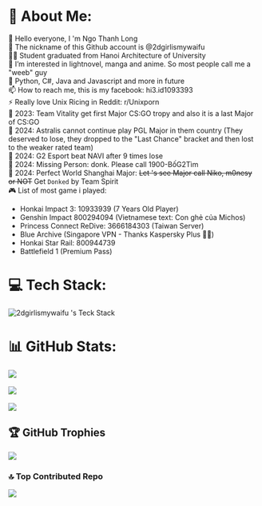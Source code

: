 # 💫 About Me:
👋 Hello everyone, I 'm Ngo Thanh Long<br>
👋 The nickname of this Github account is @2dgirlismywaifu<br>
👨‍🎓 Student graduated from Hanoi Architecture of University<br>
👀 I’m interested in lightnovel, manga and anime. So most people call me a "weeb" guy<br>
🌱 Python, C#, Java and Javascript and more in future<br>
📫 How to reach me, this is my facebook: hi3.id1093393<br>
⚡ Really love Unix Ricing in Reddit: r/Unixporn<br>
🔫 2023: Team Vitality get first Major CS:GO tropy and also it is a last Major of CS:GO<br>
🔫 2024: Astralis cannot continue play PGL Major in them country (They deserved to lose, they dropped to the "Last Chance" bracket and then lost to the weaker rated team)<br>
🔫 2024: G2 Esport beat NAVI after 9 times lose<br>
🔫 2024: Missing Person: donk. Please call 1900-BốG2Tìm<br>
🔫 2024: Perfect World Shanghai Major: ~~Let 's see Major call Niko, m0nesy or NOT~~ Get `Donked` by Team Spirit<br>
🎮 List of most game i played:
- Honkai Impact 3: 10933939 (7 Years Old Player)
- Genshin Impact 800294094 (Vietnamese text: Con ghẻ của Michos)
- Princess Connect ReDive: 3666184303 (Taiwan Server)
- Blue Archive (Singapore VPN - Thanks Kaspersky Plus 🤩🤩)
- Honkai Star Rail: 800944739
- Battlefield 1 (Premium Pass)


# 💻 Tech Stack:
![2dgirlismywaifu 's Teck Stack](https://github-readme-tech-stack.vercel.app/api/cards?title=2dgirlismywaifu+%27s+Teck+Stack&align=center&titleAlign=center&borderRadius=7&fontSize=30&showBorder=true&lineHeight=10&lineCount=2&theme=catppuccin_mocha&width=1000&bg=%231e1e2e&badge=%23181825&border=%236c7086&titleColor=%2394e2d5&line1=C-Sharp%2CC%2523%2Cauto%3Boracle%2CJava%2Cauto%3Bkotlin%2CKotlin%2Cauto%3Bcss3%2CCSS3%2Cauto%3Bhtml5%2CHTML5%2Cauto%3Bazure-devops%2CAzure%2Cauto%3Bfirebase%2CFirebase%2Cauto%3B.net%2C.NET%2Cauto%3Bpostman%2CPostman%2Cauto%3B&line2=Apache+Maven%2CApache+Maven%2Cauto%3Bmicrosoft+sql+server%2CMicrosoft+SQL+Server%2Cauto%3Bmariadb%2CMariaDB%2Cauto%3Bmysql%2CMySQL%2Cauto%3Bsqlite%2CSQLite%2Cauto%3Bfigma%2CFigma%2Cauto%3Blinux%2CLinux%2Cauto%3B)


# 📊 GitHub Stats:
![](https://github-readme-stats.vercel.app/api?username=2dgirlismywaifu&hide_border=fasle&borderRadius=7&include_all_commits=true&count_private=false&bg_color=1e1e2e&text_color=cdd6f4&icon_color=cba6f7&title_color=94e2d5)<br/>
\
![](https://github-readme-streak-stats.herokuapp.com/?user=2dgirlismywaifu&theme=catppuccin_mocha&hide_border=fasle&borderRadius=7)<br/>
\
![](https://github-readme-stats.vercel.app/api/top-langs/?username=2dgirlismywaifu&hide_border=fasle&borderRadius=7&include_all_commits=true&count_private=true&layout=compact&bg_color=1e1e2e&text_color=cdd6f4&icon_color=cba6f7&title_color=94e2d5)

## 🏆 GitHub Trophies
![](https://github-profile-trophy.vercel.app/?username=2dgirlismywaifu&theme=radical&no-frame=true&no-bg=true&margin-w=4)

### 🔝 Top Contributed Repo
![](https://github-contributor-stats.vercel.app/api?username=2dgirlismywaifu&limit=5&borderRadius=7&combine_all_yearly_contributions=true&bg_color=1e1e2e&text_color=cdd6f4&icon_color=cba6f7&title_color=94e2d5)

<!-- Proudly created with GPRM ( https://gprm.itsvg.in ) -->

<!-- Proudly created with GPRM ( https://gprm.itsvg.in ) -->
<!---
2dgirlismywaifu/2dgirlismywaifu is a ✨ special ✨ repository because its `README.md` (this file) appears on your GitHub profile.
You can click the Preview link to take a look at your changes.
--->
